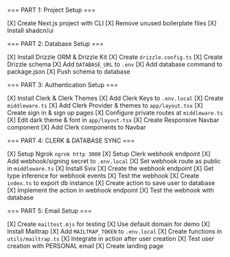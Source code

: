 === PART 1: Project Setup ===

[X] Create Next.js project with CLI
[X] Remove unused boilerplate files
[X] Install shadcn/ui


=== PART 2: Database Setup ===

[X] Install Drizzle ORM & Drizzle Kit
[X] Create `drizzle.config.ts`
[X] Create Drizzle schema
[X] Add `DATABASE_URL` to `.env`
[X] Add database command to package.json
[X] Push schema to database


=== PART 3: Authentication Setup ===

[X] Install Clerk & Clerk Themes
[X] Add Clerk Keys to `.env.local`
[X] Create `middleware.ts`
[X] Add Clerk Provider & themes to `app/layout.tsx`
[X] Create sign in & sign up pages
[X] Configure private routes at `middleware.ts`
[X] Edit dark theme & font in `app/layout.tsx`
[X] Create Responsive Navbar component
[X] Add Clerk components to Navbar


=== PART 4: CLERK & DATABASE SYNC ===

[X] Setup Ngrok `ngrok http 3000`
[X] Setup Clerk webhook endpoint
[X] Add webhook/signing secret to `.env.local`
[X] Set webhook route as public in `middleware.ts`
[X] Install Svix
[X] Create the webhook endpoint
[X] Get type inference for webhook events
[X] Test the webhook
[X] Create `index.ts` to export db instance
[X] Create action to save user to database
[X] Implement the action in webhook endpoint
[X] Test the webhook with database


=== PART 5: Email Setup ===

[X] Create `mailtest.mjs` for testing
[X] Use default domain for demo
[X] Install Mailtrap
[X] Add `MAILTRAP_TOKEN` to `.env.local`
[X] Create functions in `utils/mailtrap.ts`
[X] Integrate in action after user creation
[X] Test user creation with PERSONAL email
[X] Create landing page